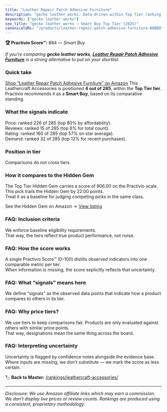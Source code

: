 ```yaml
---
title: "Leather Repair Patch Adhesive Furniture"
description: "gecko leather works: Data-driven within Top Tier ranking using the Practivio Score™. Positioned by quality, value, demand, findability, momentum."
keywords: ["gecko leather works"]
seo_title: "gecko leather works — Smart Buy Top Tier (2025)"
canonicalURL: "/products/leather-repair-patch-adhesive-furniture-B0BBQYH168/"
---
```


**🏆 Practivio Score™:** 884 — _Smart Buy_


*If you're comparing **gecko leather works**, **[Leather Repair Patch Adhesive Furniture](https://www.amazon.com/dp/B0BBQYH168?tag=practivio-20)** is a strong alternative to put on your shortlist.*
### Quick take
[Shop “Leather Repair Patch Adhesive Furniture” on Amazon](https://www.amazon.com/dp/B0BBQYH168?tag=practivio-20)
This Leathercraft Accessories is positioned **4 out of 285**, within the **Top Tier tier**.  
Practivio recommends it as a **Smart Buy**, based on its comparative standing.

### What the signals indicate
Price: ranked 226 of 285 (top 80% by affordability).  
Reviews: ranked 15 of 285 (top 6% for total count).  
Rating: ranked 160 of 285 (top 57% on star average).  
Demand: ranked 32 of 285 (top 12% for recent purchases).

### Position in tier
Comparisons do not cross tiers.

### How it compares to the Hidden Gem
The Top Tier Hidden Gem carries a score of 906.00 on the Practivio scale.  
This pick trails the Hidden Gem by 22.00 points.  
Treat it as a baseline for judging competing picks in the same class.  

See the Hidden Gem on Amazon → [View listing](https://www.amazon.com/dp/B06XRDBGY6?tag=practivio-20)

### FAQ: Inclusion criteria
We enforce baseline eligibility requirements.  
That way, the tiers reflect true product performance, not noise.

### FAQ: How the score works
A single Practivio Score™ (0–100) distills observed indicators into one comparable metric per tier.  
When information is missing, the score explicitly reflects that uncertainty.

### FAQ: What “signals” means here
We define “signals” as the observed data points that indicate how a product compares to others in its tier.

### FAQ: Why price tiers?
We use tiers to keep comparisons fair. Products are only evaluated against others with similar price points.  
That way, designations mean the same thing across the board.

### FAQ: Interpreting uncertainty
Uncertainty is flagged by confidence notes alongside the evidence base.  
Where inputs are missing, we don’t substitute — we mark the score as less certain.


🏷️ **Back to Master:** [/rankings/leathercraft-accessories/](/rankings/leathercraft-accessories/)

---
_Disclosure: We use Amazon affiliate links which may earn a commission. We don’t display live prices or review counts. Rankings are produced using a consistent, proprietary methodology._
